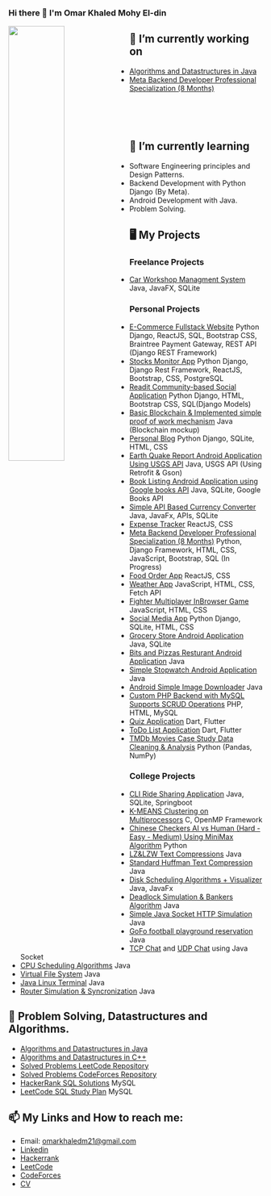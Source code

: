 ### Hi there 👋 I'm Omar Khaled Mohy El-din


<img src="https://github-readme-stats.vercel.app/api?username=OmarKhaledm21&count_private=true&include_all_commits=true" width="47%" align="left"/>



## 🔭 I’m currently working on
- [Algorithms and Datastructures in Java](https://github.com/OmarKhaledm21/Algorithm-and-Datastructures-in-Java)  
- [Meta Backend Developer Professional Specialization (8 Months)](https://github.com/OmarKhaledm21/Meta_Backend_Specialization)
<br>
<br>
<br>


## 🌱 I’m currently learning 
- Software Engineering principles and Design Patterns.
- Backend Development with Python Django (By Meta).
- Android Development with Java.
- Problem Solving.



## 🖥️ My Projects
### Freelance Projects
- [Car Workshop Managment System](https://github.com/OmarKhaledm21/CarWorkshop-Managment-System) Java, JavaFX, SQLite
### Personal Projects
- [E-Commerce Fullstack Website](https://github.com/OmarKhaledm21/E-Commerce-Website-Fullstack-project) Python Django, ReactJS, SQL, Bootstrap CSS, Braintree Payment Gateway, REST API (Django REST Framework)
- [Stocks Monitor App]() Python Django, Django Rest Framework, ReactJS, Bootstrap, CSS, PostgreSQL
- [Readit Community-based Social Application](https://github.com/OmarKhaledm21/Readit-Social-App) Python Django, HTML, Bootstrap CSS, SQL(Django Models)
- [Basic Blockchain & Implemented simple proof of work mechanism](https://github.com/OmarKhaledm21/Basic_Blockchain) Java (Blockchain mockup)
- [Personal Blog](https://github.com/OmarKhaledm21/Blog-Project-Python-Django-) Python Django, SQLite, HTML, CSS
- [Earth Quake Report Android Application Using USGS API](https://github.com/OmarKhaledm21/EarthQuakeReport_AndroidNative-API-JSON) Java, USGS API (Using Retrofit & Gson)
- [Book Listing Android Application using Google books API](https://github.com/OmarKhaledm21/Book-Listing-App-Android-Native-Java-) Java, SQLite, Google Books API 
- [Simple API Based Currency Converter](https://github.com/OmarKhaledm21/CodeClause_Currency_Converter) Java, JavaFx, APIs, SQLite
- [Expense Tracker](https://github.com/OmarKhaledm21/Expense-Tracker) ReactJS, CSS
- [Meta Backend Developer Professional Specialization (8 Months)](https://github.com/OmarKhaledm21/Meta_Backend_Specialization) Python, Django Framework, HTML, CSS, JavaScript, Bootstrap, SQL (In Progress)
- [Food Order App](https://github.com/OmarKhaledm21/Food-Order-App) ReactJS, CSS
- [Weather App](https://github.com/OmarKhaledm21/WeatherApp_JavaScript) JavaScript, HTML, CSS, Fetch API
- [Fighter Multiplayer InBrowser Game](https://github.com/OmarKhaledm21/FighterMultiplayerGame) JavaScript, HTML, CSS
- [Social Media App](https://github.com/OmarKhaledm21/Social-Network-App) Python Django, SQLite, HTML, CSS
- [Grocery Store Android Application](https://github.com/OmarKhaledm21/GroceryStore_AndroidNative-Java-) Java, SQLite
- [Bits and Pizzas Resturant Android Application](https://github.com/OmarKhaledm21/Bits-and-Pizzas_Android-Native-JAVA-) Java
- [Simple Stopwatch Android Application](https://github.com/OmarKhaledm21/SimpleStopwatch-Android-Native-Java-) Java
- [Android Simple Image Downloader](https://github.com/OmarKhaledm21/Android_Image_Downloader_Using-Java-AndroidStudio) Java
- [Custom PHP Backend with MySQL Supports SCRUD Operations](https://github.com/OmarKhaledm21/PHP_MySQL_SCRUD_Backend) PHP, HTML, MySQL 
- [Quiz Application](https://github.com/OmarKhaledm21/Flutter_QuizDemo) Dart, Flutter
- [ToDo List Application](https://github.com/OmarKhaledm21/Flutter-Google-Developer-Student-Club-Todo-List-Final-Task-) Dart, Flutter
- [TMDb Movies Case Study Data Cleaning & Analysis](https://github.com/OmarKhaledm21/TMDb-Movies-Case-Study-Project-_Analysis-Report-Professional-Nano-Degree-Udacity-egFWD-) Python (Pandas, NumPy)

### College Projects
- [CLI Ride Sharing Application](https://github.com/OmarKhaledm21/OnDriverSystem_CS_Project) Java, SQLite, Springboot
- [K-MEANS Clustering on Multiprocessors](https://github.com/OmarKhaledm21/K-MEANS_Clustering-C_OpenMP-) C, OpenMP Framework
- [Chinese Checkers AI vs Human (Hard - Easy - Medium) Using MiniMax Algorithm](https://github.com/OmarKhaledm21/Chinese-Checkers-AI) Python
- [LZ&LZW Text Compressions](https://github.com/OmarKhaledm21/Limpel-Ziv-77-and-LZW-Compressions-in-JAVA) Java
- [Standard Huffman Text Compression](https://github.com/OmarKhaledm21/StandardHuffman_Compression-Decompression_JAVA) Java
- [Disk Scheduling Algorithms + Visualizer](https://github.com/OmarKhaledm21/Disk-Scheduling-Algorithms) Java, JavaFx
- [Deadlock Simulation & Bankers Algorithm](https://github.com/OmarKhaledm21/DeadLock_BankersAlgorithm) Java
- [Simple Java Socket HTTP Simulation](https://github.com/OmarKhaledm21/Simple-Socket-HTTP-Project) Java
- [GoFo football playground reservation](https://github.com/OmarKhaledm21/GoFo-Project-SE2021) Java
- [TCP Chat](https://github.com/OmarKhaledm21/TCP-Chat) and [UDP Chat](https://github.com/OmarKhaledm21/UDP-Chat) using Java Socket
- [CPU Scheduling Algorithms](https://github.com/OmarKhaledm21/CPU-Scheduling-JAVA) Java
- [Virtual File System](https://github.com/OmarKhaledm21/Virtual-File-System-Simulation) Java
- [Java Linux Terminal](https://github.com/OmarKhaledm21/Linux-Terminal-Simulation_Using_Java) Java
- [Router Simulation & Syncronization](https://github.com/OmarKhaledm21/Router-Simulation-Java-Synchronization) Java

## 🔭 Problem Solving, Datastructures and Algorithms.
- [Algorithms and Datastructures in Java](https://github.com/OmarKhaledm21/Algorithm-and-Datastructures-in-Java)  
- [Algorithms and Datastructures in C++](https://github.com/OmarKhaledm21/Algorithms_and_Datastructures_CPLUSPLUS)
- [Solved Problems LeetCode Repository](https://github.com/OmarKhaledm21/365Days_LeetCode)
- [Solved Problems CodeForces Repository](https://github.com/OmarKhaledm21/Problem-Solving_Codeforces)
- [HackerRank SQL Solutions](https://github.com/OmarKhaledm21/Hackerrank_SQL) MySQL
- [LeetCode SQL Study Plan](https://github.com/OmarKhaledm21/LeetCode_SQL_StudyPlan) MySQL

## 📫 My Links and How to reach me: 
- Email: omarkhaledm21@gmail.com 
- [Linkedin](https://www.linkedin.com/in/omarkhaledm21)
- [Hackerrank](https://www.hackerrank.com/Omar_Khaled21)
- [LeetCode](https://leetcode.com/OmarKhaledm21/)
- [CodeForces](https://codeforces.com/profile/Omar_Khaled22)
- [CV](https://drive.google.com/file/d/1_8ALxjB290GBuU9Pj2X9sRTyiaBVRonG/view?usp=sharing)

